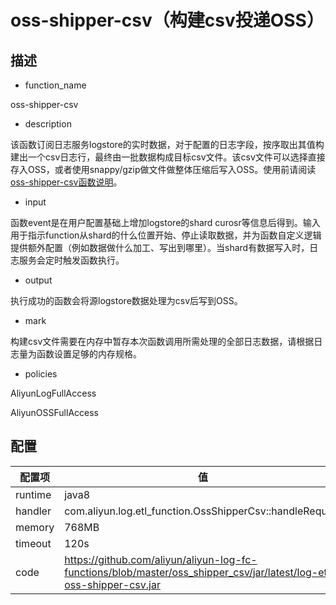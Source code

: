 # oss-shipper-csv（构建csv投递OSS） 

## 描述

* function_name

oss-shipper-csv

* description

该函数订阅日志服务logstore的实时数据，对于配置的日志字段，按序取出其值构建出一个csv日志行，最终由一批数据构成目标csv文件。该csv文件可以选择直接存入OSS，或者使用snappy/gzip做文件做整体压缩后写入OSS。使用前请阅读<a href="https://github.com/aliyun/aliyun-log-fc-functions/blob/master/oss_shipper_csv/README.md" target="#">oss-shipper-csv函数说明</a>。

* input

函数event是在用户配置基础上增加logstore的shard curosr等信息后得到。输入用于指示function从shard的什么位置开始、停止读取数据，并为函数自定义逻辑提供额外配置（例如数据做什么加工、写出到哪里）。当shard有数据写入时，日志服务会定时触发函数执行。

* output

执行成功的函数会将源logstore数据处理为csv后写到OSS。

* mark

构建csv文件需要在内存中暂存本次函数调用所需处理的全部日志数据，请根据日志量为函数设置足够的内存规格。

*  policies

AliyunLogFullAccess

AliyunOSSFullAccess

## 配置

| 配置项 | 值 |
|-----|-------|
| runtime | java8 |
| handler | com.aliyun.log.etl_function.OssShipperCsv::handleRequest |
| memory | 768MB |
| timeout | 120s |
| code | https://github.com/aliyun/aliyun-log-fc-functions/blob/master/oss_shipper_csv/jar/latest/log-etl-oss-shipper-csv.jar |
